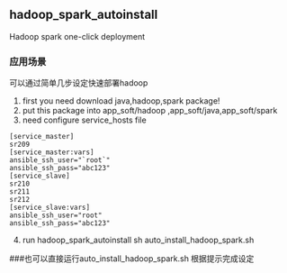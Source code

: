 ## hadoop_spark_autoinstall
 Hadoop spark one-click deployment
### 应用场景
可以通过简单几步设定快速部署hadoop

1. first you need download java,hadoop,spark package!
2. put this package into app_soft/hadoop ,app_soft/java,app_soft/spark
3. need configure service_hosts file
```
[service_master]
sr209
[service_master:vars]
ansible_ssh_user="`root`"
ansible_ssh_pass="abc123"
[service_slave]
sr210
sr211
sr212
[service_slave:vars]
ansible_ssh_user="root"
ansible_ssh_pass="abc123"

```
4. run hadoop_spark_autoinstall
sh auto_install_hadoop_spark.sh

###也可以直接运行auto_install_hadoop_spark.sh 根据提示完成设定
